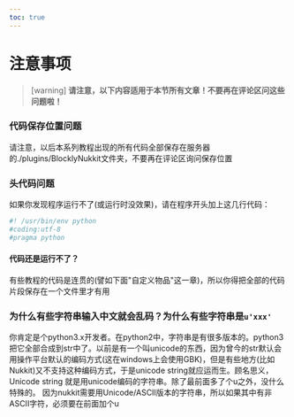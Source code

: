 ```yaml
---
toc: true
---
```

# 注意事项
>[warning] **请注意，以下内容适用于本节所有文章！不要再在评论区问这些问题啦！**
### 代码保存位置问题
请注意，以后本系列教程出现的所有代码全部保存在服务器的./plugins/BlocklyNukkit文件夹，不要再在评论区询问保存位置
### 头代码问题
如果你发现程序运行不了(或运行时没效果)，请在程序开头加上这几行代码：
```python
#! /usr/bin/env python
#coding:utf-8
#pragma python
```
#### 代码还是运行不了？
有些教程的代码是连贯的(譬如下面"自定义物品"这一章)，所以你得把全部的代码片段保存在一个文件里才有用
### 为什么有些字符串输入中文就会乱码？为什么有些字符串是`u'xxx'`
你肯定是个python3.x开发者。在python2中，字符串是有很多版本的。python3把它全部合成到str中了。以前是有一个叫unicode的东西，因为曾今的str默认会用操作平台默认的编码方式(这在windows上会使用GBK)，但是有些地方(比如Nukkit)又不支持这种编码方式，于是unicode string就应运而生。顾名思义，Unicode string 就是用unicode编码的字符串。除了最前面多了个u之外，没什么特殊的。
因为nukkit需要用Unicode/ASCII版本的字符串，所以如果其中有非ASCII字符，必须要在前面加个u